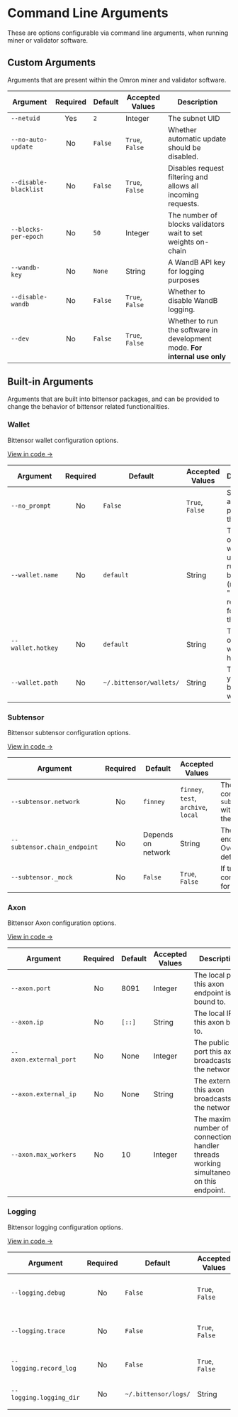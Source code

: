 # Command Line Arguments

These are options configurable via command line arguments, when running miner or validator software.

## Custom Arguments

Arguments that are present within the Omron miner and validator software.

| Argument | Required | Default | Accepted Values | Description |
| --- | :-: | --- | --- | --- |
| `--netuid` | Yes | `2` | Integer | The subnet UID |
| `--no-auto-update` | No | `False` | `True`, `False` | Whether automatic update should be disabled. |
| `--disable-blacklist` | No | `False` | `True`, `False` | Disables request filtering and allows all incoming requests. |
| `--blocks-per-epoch` | No | `50` | Integer | The number of blocks validators wait to set weights on-chain |
| `--wandb-key` | No | `None` | String | A WandB API key for logging purposes |
| `--disable-wandb` | No | `False` | `True`, `False` | Whether to disable WandB logging. |
| `--dev` | No | `False` | `True`, `False` | Whether to run the software in development mode. **For internal use only** |

## Built-in Arguments

Arguments that are built into bittensor packages, and can be provided to change the behavior of bittensor related functionalities.

### Wallet

Bittensor wallet configuration options.

[View in code →](https://github.com/opentensor/bittensor/blob/master/bittensor/wallet.py#L134)

| Argument | Required | Default | Accepted Values | Description |
| --- | :-: | --- | --- | --- |
| `--no_prompt` | No | `False` | `True`, `False` | Set true to avoid prompting the user. |
| `--wallet.name` | No | `default` | String | The name of the wallet to unlock for running bittensor (name "mock" is reserved for mocking this wallet). |
| `--wallet.hotkey` | No | `default` | String | The name of the wallet's hotkey. |
| `--wallet.path` | No | `~/.bittensor/wallets/` | String | The path to your bittensor wallets. |

### Subtensor

Bittensor subtensor configuration options.

[View in code →](https://github.com/opentensor/bittensor/blob/master/bittensor/subtensor.py#L170)

| Argument | Required | Default | Accepted Values | Description |
| --- | :-: | --- | --- | --- |
| `--subtensor.network` | No | `finney` | `finney`, `test`, `archive`, `local` | The subtensor network to connect to. Overrides `--subtensor.chain_endpoint` with a default node from the selected network. |
| `--subtensor.chain_endpoint` | No | Depends on network | String | The specific blockchain endpoint to connect to. Overrides the network default endpoint if set. |
| `--subtensor._mock` | No | `False` | `True`, `False` | If true, uses a mocked connection to the chain for testing purposes. |

### Axon

Bittensor Axon configuration options.

[View in code →](https://github.com/opentensor/bittensor/blob/master/bittensor/axon.py#L600)

| Argument | Required | Default | Accepted Values | Description |
| --- | :-: | --- | --- | --- |
| `--axon.port` | No | 8091 | Integer | The local port this axon endpoint is bound to. |
| `--axon.ip` | No | `[::]` | String | The local IP this axon binds to. |
| `--axon.external_port` | No | None | Integer | The public port this axon broadcasts to the network. |
| `--axon.external_ip` | No | None | String | The external IP this axon broadcasts to the network. |
| `--axon.max_workers` | No | 10 | Integer | The maximum number of connection handler threads working simultaneously on this endpoint. |

### Logging

Bittensor logging configuration options.

[View in code →](https://github.com/opentensor/bittensor/blob/master/bittensor/btlogging/loggingmachine.py#L334)

| Argument | Required | Default | Accepted Values | Description |
| --- | :-: | --- | --- | --- |
| `--logging.debug` | No | `False` | `True`, `False` | Turn on bittensor debugging information. |
| `--logging.trace` | No | `False` | `True`, `False` | Turn on bittensor trace level information. |
| `--logging.record_log` | No | `False` | `True`, `False` | Turns on logging to file. |
| `--logging.logging_dir` | No | `~/.bittensor/logs/` | String | Logging default root directory. |
